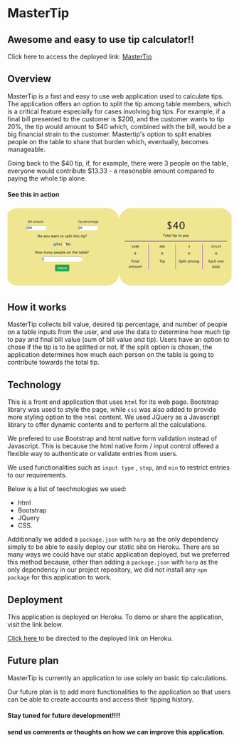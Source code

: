 # MasterTip

## Awesome and easy to use tip calculator!!

Click here to access the deployed link: [MasterTip](https://mastertip.herokuapp.com/) 

## Overview 

MasterTip is a fast and easy to use web application used to calculate tips. 
The application offers an option to split the tip among table members, which is a critical feature especially for cases involving big tips. 
For example, if a final bill presented to the customer is $200, and the customer wants to tip 20%, the tip would amount to $40 which, combined with the bill, would be a big financial strain to the customer. Mastertip's option to split enables people on the table to share that burden which, eventually, becomes manageable. 

Going back to the $40 tip, if, for example, there were 3 people on the table, everyone would contribute $13.33 - a reasonable amount compared to paying the whole tip alone.

#### See this in action

![tip](/asset/images/app-screenshot.png)

## How it works 

MasterTip collects bill value, desired tip percentage, and number of people on a table inputs from the user, and use the data to determine how much tip to pay and final bill value (sum of bill value and tip). 
Users have an option to chose if the tip is to be splitted or not. If the split option is chosen, the application determines how much each person on the table is going to contribute towards the total tip. 

## Technology 

This is a front end application that uses `html` for its web page. Bootstrap library was used to style the page, while `css` was also added to provide more styling option to the `html` content. We used JQuery as a Javascript library to offer dynamic contents and to perform all the calculations. 

We prefered to use Bootstrap and html native form validation instead of Javascript. This is because the html native form / input control offered a flexible way to authenticate or validate entries from users. 

We used functionalities such as `input type` , `step`, and `min` to restrict entries to our requirements. 

Below is a list of teechnologies we used: 

- html
- Bootstrap
- JQuery
- CSS. 

Additionally we added a `package.json` with `harp` as the only dependency simply to be able to easily deploy our static site on Heroku. 
There are so many ways we could have our static application deployed, but we preferred this method because, other than adding a `package.json` with `harp` as the only dependency in our project repository, we did not install any `npm package` for this application to work. 

## Deployment 

This application is deployed on Heroku. To demo or share the application, visit the link below.

[Click here ](https://mastertip.herokuapp.com/) to be directed to the deployed link on Heroku. 

## Future plan

MasterTip is currently an application to use solely on basic tip calculations. 

Our future plan is to add more functionalities to the application so that users can be able to create accounts and access their tipping history. 

#### Stay tuned for future development!!!!

#### send us comments or thoughts on how we can improve this application.